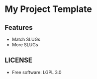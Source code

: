 My Project Template
===================



Features
--------

* Match SLUGs
* More SLUGs



LICENSE
-------
* Free software: LGPL 3.0

